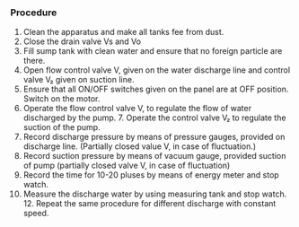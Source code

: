 ### Procedure
1. Clean the apparatus and make all tanks fee from dust.
2. Close the drain valve Vs and Vo
3. Fill sump tank with clean water and ensure that no foreign particle are there.
4. Open flow control valve V, given on the water discharge line and control valve V₂ given on suction line.
5. Ensure that all ON/OFF switches given on the panel are at OFF position. Switch on the motor.
6. Operate the flow control valve V, to regulate the flow of water discharged by the pump. 7. Operate the control valve V₂ to regulate the suction of the pump.
8. Record discharge pressure by means of pressure gauges, provided on discharge line.
(Partially closed value V, in case of fluctuation.)
9. Record suction pressure by means of vacuum gauge, provided suction of pump (partially closed valve V, in case of fluctuation)
10. Record the time for 10-20 pluses by means of energy meter and stop watch.
11. Measure the discharge water by using measuring tank and stop watch. 12. Repeat the same procedure for different discharge with constant speed.